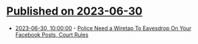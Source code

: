 # [Published on 2023-06-30](index.md)

* [2023-06-30, 10:00:00](https://yro.slashdot.org/story/23/06/30/0610254/police-need-a-wiretap-to-eavesdrop-on-your-facebook-posts-court-rules?utm_source=rss1.0mainlinkanon&utm_medium=feed) - [Police Need a Wiretap To Eavesdrop On Your Facebook Posts, Court Rules](https://yro.slashdot.org/story/23/06/30/0610254/police-need-a-wiretap-to-eavesdrop-on-your-facebook-posts-court-rules?utm_source=rss1.0mainlinkanon&utm_medium=feed)
